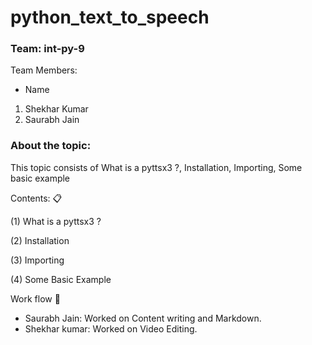 # **python_text_to_speech**

### **Team: int-py-9**

Team Members:

- Name

1. Shekhar Kumar
2. Saurabh Jain

### **About the topic:**

This topic consists of What is a pyttsx3 ?, Installation, Importing, Some basic example

Contents: 📋

(1) What is a pyttsx3 ?

(2) Installation

(3) Importing

(4) Some Basic Example

Work flow 📑

- Saurabh Jain: Worked on Content writing and Markdown.
- Shekhar kumar: Worked on Video Editing.
